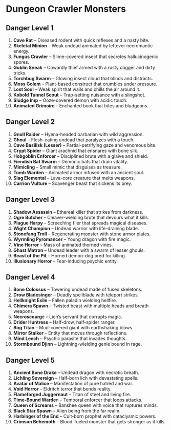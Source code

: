 # Dungeon Crawler Monsters


## Danger Level 1

1. **Cave Rat** – Diseased rodent with quick reflexes and a nasty bite.
2. **Skeletal Minion** – Weak undead animated by leftover necromantic energy.
3. **Fungus Crawler** – Slime-covered insect that secretes hallucinogenic spores.
4. **Goblin Sneak** – Cowardly thief armed with a rusty dagger and dirty tricks.
5. **Torchbug Swarm** – Glowing insect cloud that blinds and distracts.
6. **Moss Golem** – Plant-based construct that crumbles under pressure.
7. **Lost Soul** – Weak spirit that wails and chills the air around it.
8. **Kobold Tunnel Scout** – Trap-setting nuisance with a slingshot.
9. **Sludge Imp** – Ooze-covered demon with acidic touch.
10. **Animated Grimoire** – Enchanted book that bites and bludgeons.

## Danger Level 2

1. **Gnoll Raider** – Hyena-headed barbarian with wild aggression.
2. **Ghoul** – Flesh-eating undead that paralyzes with a touch.
3. **Cave Basilisk (Lesser)** – Partial-petrifying gaze and venomous bite.
4. **Crypt Spider** – Giant arachnid that ensnares with bone silk.
5. **Hobgoblin Enforcer** – Disciplined brute with a glaive and shield.
6. **Fiendish Bat Swarm** – Demonic bats that drain vitality.
7. **Mimicling** – Small mimic that disguises as treasure.
8. **Tomb Warden** – Animated armor infused with an ancient soul.
9. **Slag Elemental** – Lava-core creature that melts weapons.
10. **Carrion Vulture** – Scavenger beast that sickens its prey.

## Danger Level 3

1. **Shadow Assassin** – Ethereal killer that strikes from darkness.
2. **Ogre Butcher** – Cleaver-wielding brute that devours what it kills.
3. **Plague Harpy** – Screeching flier that spreads magical diseases.
4. **Wight Champion** – Undead warrior with life-draining blade.
5. **Stonefang Troll** – Regenerating monster with stone armor plates.
6. **Wyrmling Pyromancer** – Young dragon with fire magic.
7. **Vine Horror** – Mass of animated thorned vines.
8. **Ghast Matron** – Undead leader with a swarm of lesser ghouls.
9. **Beast of the Pit** – Horned demon-dog bred for killing.
10. **Illusionary Horror** – Fear-inducing psychic entity.

## Danger Level 4

1. **Bone Colossus** – Towering undead made of fused skeletons.
2. **Drow Bladesinger** – Deadly spellblade with teleport strikes.
3. **Hellknight Exile** – Fallen paladin wielding hellfire.
4. **Chimera Spawn** – Twisted beast with multiple heads and breath weapons.
5. **Necroscourg**e – Lich’s servant that corrupts magic.
6. **Drider Huntress** – Half-drow, half-spider ranger.
7. **Bog Titan** – Mud-covered giant with earthshaking blows.
8. **Mirror Stalker** – Entity that moves through reflections.
9. **Mind Leech** – Psychic parasite that invades thoughts.
10. **Stormbound Djinn** – Lightning-wielding genie bound in rage.

## Danger Level 5

1. **Ancient Bone Drake** – Undead dragon with necrotic breath.
2. **Lichling Sovereign** – Half-born lich with devastating spells.
3. **Avatar of Malice** – Manifestation of pure hatred and war.
4. **Void Horror** – Eldritch terror that bends reality.
5. **Flameforged Juggernaut** – Titan of steel and living fire.
6. **Time-Bound Warde**n – Temporal enforcer that loops attacks.
7. **Queen of Screams** – Banshee queen with voice that ruptures minds.
8. **Black Star Spawn** – Alien being from the far realm.
9. **Harbinger of the End** – Cult-born prophet with cataclysmic powers.
10. **Crimson Behemoth** – Blood-fueled monster that gets stronger as it kills.